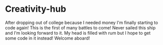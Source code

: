 # Creativity-hub
After dropping out of college because I needed money I'm finally starting to code again!
This is the first of many battles to come!
Never sailed this ship and I'm looking forward to it.
My head is filled with rum but I hope to get some code in it instead!
Welcome aboard!
